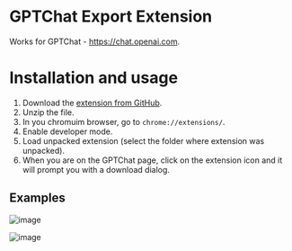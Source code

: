 # GPTChat Export Extension

Works for GPTChat - https://chat.openai.com.

# Installation and usage

1. Download the [extension from GitHub](https://github.com/mitjafelicijan/gptchat-export-extension/archive/refs/heads/master.zip).
2. Unzip the file.
3. In you chromuim browser, go to `chrome://extensions/`.
4. Enable developer mode.
5. Load unpacked extension (select the folder where extension was unpacked).
6. When you are on the GPTChat page, click on the extension icon and it will prompt you with a download dialog.

## Examples

![image](https://user-images.githubusercontent.com/296714/207409091-677a948f-6bac-4646-bce4-754237f44a74.png)

![image](https://user-images.githubusercontent.com/296714/207409242-8e3bd856-bb28-4a4e-a5de-8ea5d06d84be.png)
